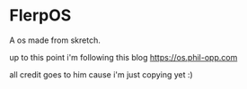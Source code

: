 # FlerpOS
A os made from skretch.

up to this point i'm following this blog https://os.phil-opp.com

all credit goes to him cause i'm just copying yet :)

